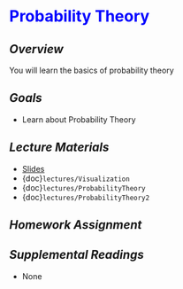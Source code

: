 # <span style="color: blue;"><b>Probability Theory</b></span>

## *Overview*
You will learn the basics of probability theory

## *Goals*
* Learn about Probability Theory

## *Lecture Materials*
* [Slides](https://docs.google.com/presentation/d/1mdxMZRLoWlwGcOytur0HKF3Ax_FhL6tKu7Q_vKIrsw8/edit#slide=id.p)
* {doc}`lectures/Visualization`
* {doc}`lectures/ProbabilityTheory`
* {doc}`lectures/ProbabilityTheory2`

## *Homework Assignment*
<!--* {doc}`homework/Homework_02`-->

## *Supplemental Readings*
* None
